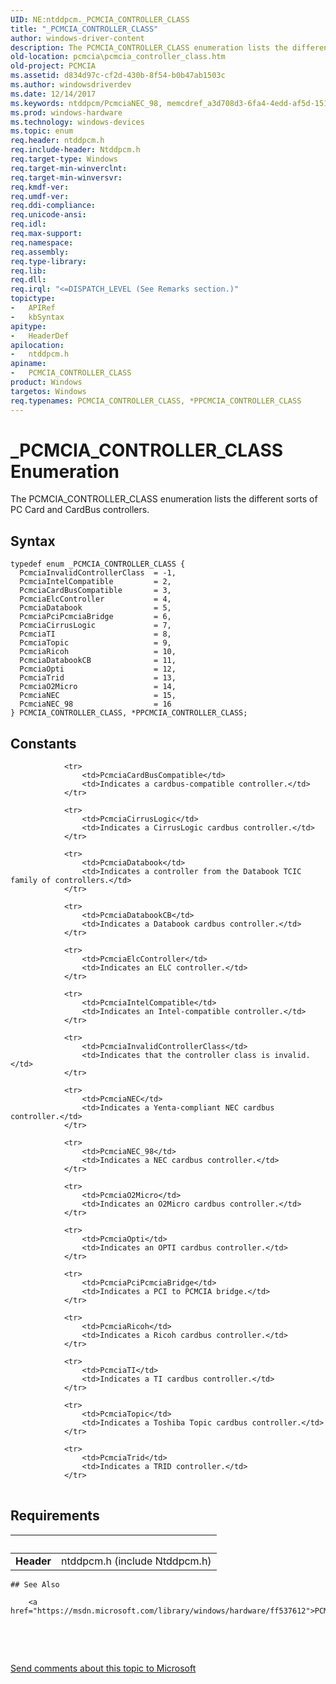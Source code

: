 ```yaml
---
UID: NE:ntddpcm._PCMCIA_CONTROLLER_CLASS
title: "_PCMCIA_CONTROLLER_CLASS"
author: windows-driver-content
description: The PCMCIA_CONTROLLER_CLASS enumeration lists the different sorts of PC Card and CardBus controllers.
old-location: pcmcia\pcmcia_controller_class.htm
old-project: PCMCIA
ms.assetid: d834d97c-cf2d-430b-8f54-b0b47ab1503c
ms.author: windowsdriverdev
ms.date: 12/14/2017
ms.keywords: ntddpcm/PcmciaNEC_98, memcdref_a3d708d3-6fa4-4edd-af5d-1513c8da5a9b.xml, PcmciaOpti, PCMCIA.pcmcia_controller_class, ntddpcm/PcmciaTrid, PPCMCIA_CONTROLLER_CLASS enumeration pointer [Buses], PcmciaDatabook, PCMCIA_CONTROLLER_CLASS, ntddpcm/PPCMCIA_CONTROLLER_CLASS, PcmciaTopic, PcmciaNEC_98, PcmciaO2Micro, PPCMCIA_CONTROLLER_CLASS, ntddpcm/PcmciaPciPcmciaBridge, PcmciaCirrusLogic, ntddpcm/PcmciaRicoh, ntddpcm/PcmciaNEC, PcmciaDatabookCB, ntddpcm/PcmciaO2Micro, PcmciaTI, PcmciaTrid, PcmciaPciPcmciaBridge, PcmciaIntelCompatible, ntddpcm/PcmciaDatabookCB, PcmciaCardBusCompatible, _PCMCIA_CONTROLLER_CLASS, ntddpcm/PcmciaInvalidControllerClass, ntddpcm/PCMCIA_CONTROLLER_CLASS, ntddpcm/PcmciaIntelCompatible, *PPCMCIA_CONTROLLER_CLASS, ntddpcm/PcmciaCardBusCompatible, ntddpcm/PcmciaElcController, PCMCIA_CONTROLLER_CLASS enumeration [Buses], PcmciaRicoh, ntddpcm/PcmciaDatabook, PcmciaNEC, ntddpcm/PcmciaTopic, PcmciaElcController, PcmciaInvalidControllerClass, ntddpcm/PcmciaOpti, ntddpcm/PcmciaTI, ntddpcm/PcmciaCirrusLogic
ms.prod: windows-hardware
ms.technology: windows-devices
ms.topic: enum
req.header: ntddpcm.h
req.include-header: Ntddpcm.h
req.target-type: Windows
req.target-min-winverclnt: 
req.target-min-winversvr: 
req.kmdf-ver: 
req.umdf-ver: 
req.ddi-compliance: 
req.unicode-ansi: 
req.idl: 
req.max-support: 
req.namespace: 
req.assembly: 
req.type-library: 
req.lib: 
req.dll: 
req.irql: "<=DISPATCH_LEVEL (See Remarks section.)"
topictype:
-	APIRef
-	kbSyntax
apitype:
-	HeaderDef
apilocation:
-	ntddpcm.h
apiname:
-	PCMCIA_CONTROLLER_CLASS
product: Windows
targetos: Windows
req.typenames: PCMCIA_CONTROLLER_CLASS, *PPCMCIA_CONTROLLER_CLASS
---
```


# _PCMCIA_CONTROLLER_CLASS Enumeration
The PCMCIA_CONTROLLER_CLASS enumeration lists the different sorts of PC Card and CardBus controllers.

## Syntax
````
typedef enum _PCMCIA_CONTROLLER_CLASS { 
  PcmciaInvalidControllerClass  = -1,
  PcmciaIntelCompatible         = 2,
  PcmciaCardBusCompatible       = 3,
  PcmciaElcController           = 4,
  PcmciaDatabook                = 5,
  PcmciaPciPcmciaBridge         = 6,
  PcmciaCirrusLogic             = 7,
  PcmciaTI                      = 8,
  PcmciaTopic                   = 9,
  PcmciaRicoh                   = 10,
  PcmciaDatabookCB              = 11,
  PcmciaOpti                    = 12,
  PcmciaTrid                    = 13,
  PcmciaO2Micro                 = 14,
  PcmciaNEC                     = 15,
  PcmciaNEC_98                  = 16
} PCMCIA_CONTROLLER_CLASS, *PPCMCIA_CONTROLLER_CLASS;
````

## Constants

<table>
            
                <tr>
                    <td>PcmciaCardBusCompatible</td>
                    <td>Indicates a cardbus-compatible controller.</td>
                </tr>
            
                <tr>
                    <td>PcmciaCirrusLogic</td>
                    <td>Indicates a CirrusLogic cardbus controller.</td>
                </tr>
            
                <tr>
                    <td>PcmciaDatabook</td>
                    <td>Indicates a controller from the Databook TCIC family of controllers.</td>
                </tr>
            
                <tr>
                    <td>PcmciaDatabookCB</td>
                    <td>Indicates a Databook cardbus controller.</td>
                </tr>
            
                <tr>
                    <td>PcmciaElcController</td>
                    <td>Indicates an ELC controller.</td>
                </tr>
            
                <tr>
                    <td>PcmciaIntelCompatible</td>
                    <td>Indicates an Intel-compatible controller.</td>
                </tr>
            
                <tr>
                    <td>PcmciaInvalidControllerClass</td>
                    <td>Indicates that the controller class is invalid.</td>
                </tr>
            
                <tr>
                    <td>PcmciaNEC</td>
                    <td>Indicates a Yenta-compliant NEC cardbus controller.</td>
                </tr>
            
                <tr>
                    <td>PcmciaNEC_98</td>
                    <td>Indicates a NEC cardbus controller.</td>
                </tr>
            
                <tr>
                    <td>PcmciaO2Micro</td>
                    <td>Indicates an O2Micro cardbus controller.</td>
                </tr>
            
                <tr>
                    <td>PcmciaOpti</td>
                    <td>Indicates an OPTI cardbus controller.</td>
                </tr>
            
                <tr>
                    <td>PcmciaPciPcmciaBridge</td>
                    <td>Indicates a PCI to PCMCIA bridge.</td>
                </tr>
            
                <tr>
                    <td>PcmciaRicoh</td>
                    <td>Indicates a Ricoh cardbus controller.</td>
                </tr>
            
                <tr>
                    <td>PcmciaTI</td>
                    <td>Indicates a TI cardbus controller.</td>
                </tr>
            
                <tr>
                    <td>PcmciaTopic</td>
                    <td>Indicates a Toshiba Topic cardbus controller.</td>
                </tr>
            
                <tr>
                    <td>PcmciaTrid</td>
                    <td>Indicates a TRID controller.</td>
                </tr>
</table>


## Requirements
| &nbsp; | &nbsp; |
| ---- |:---- |
| **Header** | ntddpcm.h (include Ntddpcm.h) |

    ## See Also

        <a href="https://msdn.microsoft.com/library/windows/hardware/ff537612">PCMCIA_SOCKET_INFORMATION</a>



 

 

<a href="mailto:wsddocfb@microsoft.com?subject=Documentation%20feedback [PCMCIA\buses]:%20PCMCIA_CONTROLLER_CLASS enumeration%20 RELEASE:%20(12/14/2017)&amp;body=%0A%0APRIVACY STATEMENT%0A%0AWe use your feedback to improve the documentation. We don't use your email address for any other purpose, and we'll remove your email address from our system after the issue that you're reporting is fixed. While we're working to fix this issue, we might send you an email message to ask for more info. Later, we might also send you an email message to let you know that we've addressed your feedback.%0A%0AFor more info about Microsoft's privacy policy, see http://privacy.microsoft.com/en-us/default.aspx." title="Send comments about this topic to Microsoft">Send comments about this topic to Microsoft</a>
